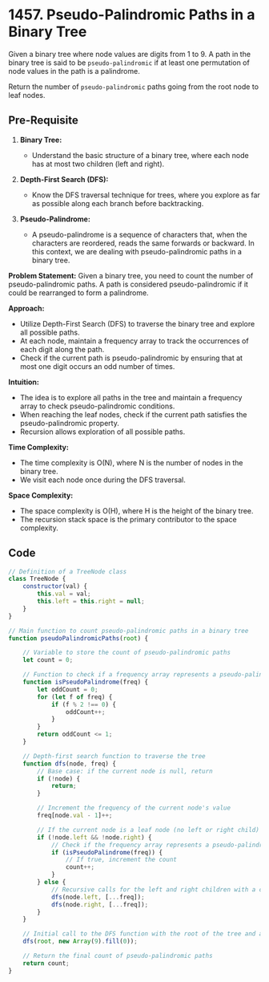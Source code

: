 # 1457. Pseudo-Palindromic Paths in a Binary Tree
Given a binary tree where node values are digits from 1 to 9. A path in the binary tree is said to be `pseudo-palindromic` if at least one permutation of  node values in the path is a palindrome.

Return the number of `pseudo-palindromic` paths going from the root node to leaf nodes.

## Pre-Requisite

1. **Binary Tree:**
   - Understand the basic structure of a binary tree, where each node has at most two children (left and right).

2. **Depth-First Search (DFS):**
   - Know the DFS traversal technique for trees, where you explore as far as possible along each branch before backtracking.

3. **Pseudo-Palindrome:**
   - A pseudo-palindrome is a sequence of characters that, when the characters are reordered, reads the same forwards or backward. In this context, we are dealing with pseudo-palindromic paths in a binary tree.



**Problem Statement:**
Given a binary tree, you need to count the number of pseudo-palindromic paths. A path is considered pseudo-palindromic if it could be rearranged to form a palindrome.

**Approach:**
- Utilize Depth-First Search (DFS) to traverse the binary tree and explore all possible paths.
- At each node, maintain a frequency array to track the occurrences of each digit along the path.
- Check if the current path is pseudo-palindromic by ensuring that at most one digit occurs an odd number of times.

**Intuition:**
- The idea is to explore all paths in the tree and maintain a frequency array to check pseudo-palindromic conditions.
- When reaching the leaf nodes, check if the current path satisfies the pseudo-palindromic property.
- Recursion allows exploration of all possible paths.

**Time Complexity:**
- The time complexity is O(N), where N is the number of nodes in the binary tree.
- We visit each node once during the DFS traversal.

**Space Complexity:**
- The space complexity is O(H), where H is the height of the binary tree.
- The recursion stack space is the primary contributor to the space complexity.

## Code
```javascript
// Definition of a TreeNode class
class TreeNode {
    constructor(val) {
        this.val = val;
        this.left = this.right = null;
    }
}

// Main function to count pseudo-palindromic paths in a binary tree
function pseudoPalindromicPaths(root) {

    // Variable to store the count of pseudo-palindromic paths
    let count = 0;

    // Function to check if a frequency array represents a pseudo-palindrome
    function isPseudoPalindrome(freq) {
        let oddCount = 0;
        for (let f of freq) {
            if (f % 2 !== 0) {
                oddCount++;
            }
        }
        return oddCount <= 1;
    }

    // Depth-first search function to traverse the tree
    function dfs(node, freq) {
        // Base case: if the current node is null, return
        if (!node) {
            return;
        }

        // Increment the frequency of the current node's value
        freq[node.val - 1]++;

        // If the current node is a leaf node (no left or right child)
        if (!node.left && !node.right) {
            // Check if the frequency array represents a pseudo-palindrome
            if (isPseudoPalindrome(freq)) {
                // If true, increment the count
                count++;
            }
        } else {
            // Recursive calls for the left and right children with a copy of the current frequency array
            dfs(node.left, [...freq]);
            dfs(node.right, [...freq]);
        }
    }

    // Initial call to the DFS function with the root of the tree and an array of zeros representing the frequency of each digit
    dfs(root, new Array(9).fill(0));

    // Return the final count of pseudo-palindromic paths
    return count;
}
```
